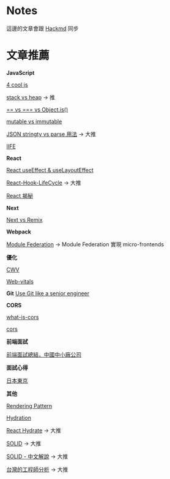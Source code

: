 # Notes

這邊的文章會跟 [Hackmd](https://hackmd.io/?nav=overview) 同步

# 文章推薦

**JavaScript**

[4 cool js](https://javascript.plainenglish.io/4-cool-modern-javascript-features-most-developers-dont-know-about-c2c45104427c)

[stack vs heap](https://roykwokcode.medium.com/%E6%99%AE%E9%80%9A%E9%A1%9E%E5%9E%8B%E5%92%8C%E5%B0%8D%E8%B1%A1%E7%9A%84%E5%8D%80%E5%88%A5-%E6%A3%A7%E5%85%A7%E5%AD%98-stack-%E5%A0%86%E5%85%A7%E5%AD%98-heap-44295724848c) -> 推

[== vs === vs Object.is()](https://juejin.cn/post/6844903917176750088)

[mutable vs immutable](https://ithelp.ithome.com.tw/articles/10234554)

[JSON stringty vs parse 用法](https://medium.com/itsems-frontend/javascript-json-stringify-and-json-parse-7a1251d3824c) -> 大推

[IIFE](https://ithelp.ithome.com.tw/articles/10250445)

**React**

[React useEffect & useLayoutEffect](https://blog.bhanuteja.dev/the-lifecycle-of-react-hooks-component)

[React-Hook-LifeCycle](https://blog.bhanuteja.dev/the-lifecycle-of-react-hooks-component) -> 大推

[React 揭秘](https://react.iamkasong.com/)

**Next**

[Next vs Remix](https://juejin.cn/post/7067454063708749860)

**Webpack**

[Module Federation](https://andyyou.medium.com/%E5%88%9D%E6%8E%A2-webpack-5-%E9%9D%A9%E5%91%BD%E6%96%B0%E6%9E%B6%E6%A7%8B-module-federation-3aeb1bc3671f) -> Module Federation 實現 micro-frontends

**優化**

[CWV](https://awoo.ai/zh-hant/blog/core-web-vitals-guide/#%E4%BB%80%E9%BA%BC%E6%98%AF_Core_Web_Vitals%EF%BC%9F)

[Web-vitals](https://gcdeng.com/blog/a-guidebook-to-optimize-web-vitals#%E8%BC%89%E5%85%A5%E9%80%9F%E5%BA%A6loading-performance)

**Git**
[Use Git like a senior engineer](https://levelup.gitconnected.com/use-git-like-a-senior-engineer-ef6d741c898e)

**CORS**

[what-is-cors](https://shubo.io/what-is-cors/)

[cors](https://ithelp.ithome.com.tw/articles/10226262)

**前端面試**

[前端面試總結，中國中小廠公司](https://juejin.cn/post/7146151385707315213)

**面試心得**

[日本東京](https://tigercosmos.xyz/post/2022/06/japan/new-grad-find-swe-job-in-japan/)

**其他**

[Rendering Pattern](https://pjchender.dev/react/note-react-rendering-pattern/#streaming-server-rendering-with-suspense)

[Hydration](https://hackmd.io/@SyqQnpPDTG-JiscjHKTJKA/BkNYAnQ8c#14-hydration-%E7%9A%84%E5%95%8F%E9%A1%8C)

[React Hydrate](https://blog.saeloun.com/2021/12/16/hydration.html) -> 大推

[SOLID](https://medium.com/backticks-tildes/the-s-o-l-i-d-principles-in-pictures-b34ce2f1e898) -> 大推

[SOLID - 中文解說](https://skyyen999.gitbooks.io/-study-design-pattern-in-java/content/oodPrinciple.html) -> 大推

[台灣的工程師分析](https://m.gamer.com.tw/forum/C.php?bsn=60076&snA=5444020) -> 大推
